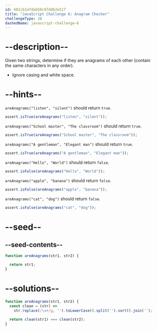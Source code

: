 ```yaml
---
id: 681cb1afdab50c87ddb2e517
title: "JavaScript Challenge 6: Anagram Checker"
challengeType: 28
dashedName: javascript-challenge-6
---
```


# --description--

Given two strings, determine if they are anagrams of each other (contain the same characters in any order).

- Ignore casing and white space.

# --hints--

`areAnagrams("listen", "silent")` should return `true`.

```js
assert.isTrue(areAnagrams("listen", "silent"));
```

`areAnagrams("School master", "The classroom")` should return `true`.

```js
assert.isTrue(areAnagrams("School master", "The classroom"));
```

`areAnagrams("A gentleman", "Elegant man")` should return `true`.

```js
assert.isTrue(areAnagrams("A gentleman", "Elegant man"));
```

`areAnagrams("Hello", "World")` should return `false`.

```js
assert.isFalse(areAnagrams("Hello", "World"));
```

`areAnagrams("apple", "banana")` should return `false`.

```js
assert.isFalse(areAnagrams("apple", "banana"));
```

`areAnagrams("cat", "dog")` should return `false`.

```js
assert.isFalse(areAnagrams("cat", "dog"));
```

# --seed--

## --seed-contents--

```js
function areAnagrams(str1, str2) {

  return str1;
}
```

# --solutions--

```js
function areAnagrams(str1, str2) {
  const clean = (str) =>
    str.replace(/\s+/g, '').toLowerCase().split('').sort().join('');
    
  return clean(str1) === clean(str2);
}
```
